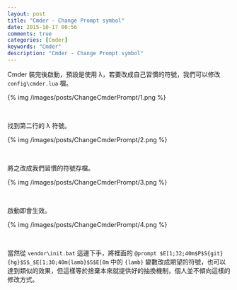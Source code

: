 ```yaml
---
layout: post
title: "Cmder - Change Prompt symbol"
date: 2015-10-17 00:56
comments: true
categories: [Cmder]
keywords: "Cmder"
description: "Cmder - Change Prompt symbol"
---
```


Cmder 裝完後啟動，預設是使用 λ，若要改成自己習慣的符號，我們可以修改 `config\cmder.lua` 檔。  

<!-- More -->

{% img /images/posts/ChangeCmderPrompt/1.png %}

<br/>


找到第二行的 λ 符號。  

{% img /images/posts/ChangeCmderPrompt/2.png %}

<br/>


將之改成我們習慣的符號存檔。  

{% img /images/posts/ChangeCmderPrompt/3.png %}

<br/>


啟動即會生效。  

{% img /images/posts/ChangeCmderPrompt/4.png %}

<br/>


當然從 `vendor\init.bat` 這邊下手，將裡面的 `@prompt $E[1;32;40m$P$S{git}{hg}$S$_$E[1;30;40m{lamb}$S$E[0m` 中的 `{lamb}` 變數改成期望的符號，也可以達到類似的效果，但這樣等於捨棄本來就提供好的抽換機制，個人並不傾向這樣的修改方式。  
